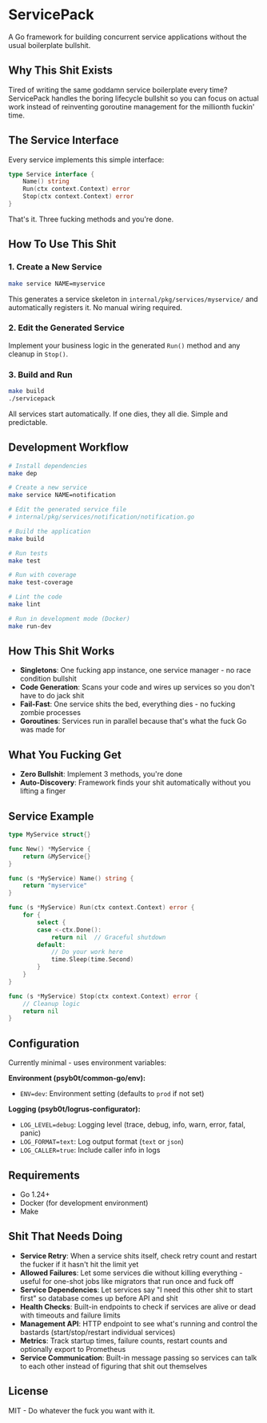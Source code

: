 # ServicePack

A Go framework for building concurrent service applications without the usual boilerplate bullshit.

## Why This Shit Exists

Tired of writing the same goddamn service boilerplate every time? ServicePack handles the boring lifecycle bullshit so you can focus on actual work instead of reinventing goroutine management for the millionth fuckin' time.

## The Service Interface

Every service implements this simple interface:

```go
type Service interface {
    Name() string
    Run(ctx context.Context) error
    Stop(ctx context.Context) error
}
```

That's it. Three fucking methods and you're done.

## How To Use This Shit

### 1. Create a New Service

```bash
make service NAME=myservice
```

This generates a service skeleton in `internal/pkg/services/myservice/` and automatically registers it. No manual wiring required.

### 2. Edit the Generated Service

Implement your business logic in the generated `Run()` method and any cleanup in `Stop()`.

### 3. Build and Run

```bash
make build
./servicepack
```

All services start automatically. If one dies, they all die. Simple and predictable.

## Development Workflow

```bash
# Install dependencies
make dep

# Create a new service
make service NAME=notification

# Edit the generated service file
# internal/pkg/services/notification/notification.go

# Build the application
make build

# Run tests
make test

# Run with coverage
make test-coverage

# Lint the code
make lint

# Run in development mode (Docker)
make run-dev
```

## How This Shit Works

- **Singletons**: One fucking app instance, one service manager - no race condition bullshit
- **Code Generation**: Scans your code and wires up services so you don't have to do jack shit
- **Fail-Fast**: One service shits the bed, everything dies - no fucking zombie processes
- **Goroutines**: Services run in parallel because that's what the fuck Go was made for

## What You Fucking Get

- **Zero Bullshit**: Implement 3 methods, you're done
- **Auto-Discovery**: Framework finds your shit automatically without you lifting a finger

## Service Example

```go
type MyService struct{}

func New() *MyService {
    return &MyService{}
}

func (s *MyService) Name() string {
    return "myservice"
}

func (s *MyService) Run(ctx context.Context) error {
    for {
        select {
        case <-ctx.Done():
            return nil  // Graceful shutdown
        default:
            // Do your work here
            time.Sleep(time.Second)
        }
    }
}

func (s *MyService) Stop(ctx context.Context) error {
    // Cleanup logic
    return nil
}
```

## Configuration

Currently minimal - uses environment variables:

**Environment (psyb0t/common-go/env):**

- `ENV=dev`: Environment setting (defaults to `prod` if not set)

**Logging (psyb0t/logrus-configurator):**

- `LOG_LEVEL=debug`: Logging level (trace, debug, info, warn, error, fatal, panic)
- `LOG_FORMAT=text`: Log output format (`text` or `json`)
- `LOG_CALLER=true`: Include caller info in logs

## Requirements

- Go 1.24+
- Docker (for development environment)
- Make

## Shit That Needs Doing

- **Service Retry**: When a service shits itself, check retry count and restart the fucker if it hasn't hit the limit yet
- **Allowed Failures**: Let some services die without killing everything - useful for one-shot jobs like migrators that run once and fuck off
- **Service Dependencies**: Let services say "I need this other shit to start first" so database comes up before API and shit
- **Health Checks**: Built-in endpoints to check if services are alive or dead with timeouts and failure limits
- **Management API**: HTTP endpoint to see what's running and control the bastards (start/stop/restart individual services)
- **Metrics**: Track startup times, failure counts, restart counts and optionally export to Prometheus
- **Service Communication**: Built-in message passing so services can talk to each other instead of figuring that shit out themselves

## License

MIT - Do whatever the fuck you want with it.
